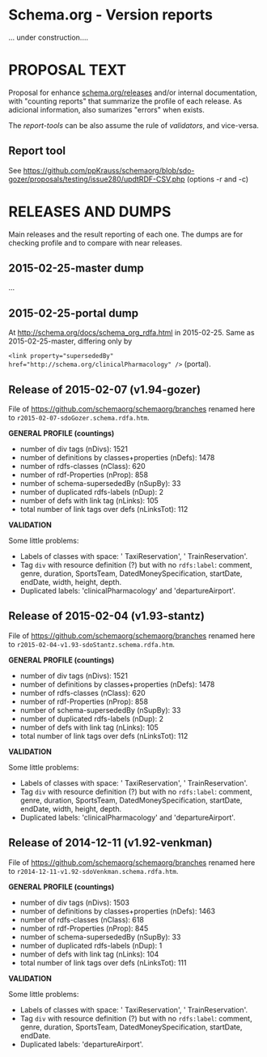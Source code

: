 Schema.org - Version reports
============================

... under construction....


PROPOSAL TEXT
=============

Proposal for enhance [schema.org/releases](http://schema.org/docs/releases.html) and/or internal documentation, with "counting reports" that summarize the profile of each release. As adicional information, also sumarizes "errors" when exists. 

The *report-tools* can be also assume the rule of *validators*, and vice-versa.

## Report tool ##

See https://github.com/ppKrauss/schemaorg/blob/sdo-gozer/proposals/testing/issue280/updtRDF-CSV.php
 (options -r and -c)


RELEASES AND DUMPS
==================
Main releases and the result reporting of each one. The dumps are for checking profile and to compare with near releases.

## 2015-02-25-master dump ##
...

## 2015-02-25-portal dump ##
At http://schema.org/docs/schema_org_rdfa.html in 2015-02-25.
Same as 2015-02-25-master, differing only by 

`<link property="supersededBy" href="http://schema.org/clinicalPharmacology" />` (portal).

## Release of 2015-02-07 (v1.94-gozer) ##
File of https://github.com/schemaorg/schemaorg/branches  renamed here to
`r2015-02-07-sdoGozer.schema.rdfa.htm`.

**GENERAL PROFILE (countings)**

 * number of div tags (nDivs): 1521
 * number of definitions by classes+properties (nDefs): 1478
 * number of rdfs-classes (nClass): 620
 * number of rdf-Properties (nProp): 858
 * number of schema-supersededBy (nSupBy): 33
 * number of duplicated rdfs-labels (nDup): 2
 * number of defs with link tag (nLinks): 105
 * total number of link tags over defs (nLinksTot): 112

**VALIDATION**

Some little problems:

 * Labels of classes with space: ' TaxiReservation', ' TrainReservation'.
 * Tag `div` with resource definition (?) but with no `rdfs:label`: comment, genre, duration, SportsTeam, DatedMoneySpecification, startDate, endDate, width, height, depth.
 * Duplicated labels:  'clinicalPharmacology' and 'departureAirport'.


## Release of 2015-02-04 (v1.93-stantz) ##
File of https://github.com/schemaorg/schemaorg/branches  renamed here to
`r2015-02-04-v1.93-sdoStantz.schema.rdfa.htm`.

**GENERAL PROFILE (countings)**

 * number of div tags (nDivs): 1521
 * number of definitions by classes+properties (nDefs): 1478
 * number of rdfs-classes (nClass): 620
 * number of rdf-Properties (nProp): 858
 * number of schema-supersededBy (nSupBy): 33
 * number of duplicated rdfs-labels (nDup): 2
 * number of defs with link tag (nLinks): 105
 * total number of link tags over defs (nLinksTot): 112

**VALIDATION**

Some little problems:

 * Labels of classes with space: ' TaxiReservation', ' TrainReservation'.
 * Tag `div` with resource definition (?) but with no `rdfs:label`: comment, genre, duration, SportsTeam, DatedMoneySpecification, startDate, endDate, width, height, depth.
 * Duplicated labels:  'clinicalPharmacology' and 'departureAirport'.

## Release of 2014-12-11 (v1.92-venkman) ##
File of https://github.com/schemaorg/schemaorg/branches  renamed here to
`r2014-12-11-v1.92-sdoVenkman.schema.rdfa.htm`.

**GENERAL PROFILE (countings)**

 * number of div tags (nDivs): 1503
 * number of definitions by classes+properties (nDefs): 1463
 * number of rdfs-classes (nClass): 618
 * number of rdf-Properties (nProp): 845
 * number of schema-supersededBy (nSupBy): 33
 * number of duplicated rdfs-labels (nDup): 1
 * number of defs with link tag (nLinks): 104
 * total number of link tags over defs (nLinksTot): 111

**VALIDATION**

Some little problems:

 * Labels of classes with space: ' TaxiReservation', ' TrainReservation'.
 * Tag `div` with resource definition (?) but with no `rdfs:label`: comment, genre, duration, SportsTeam, DatedMoneySpecification, startDate, endDate.
 * Duplicated labels: 'departureAirport'.



